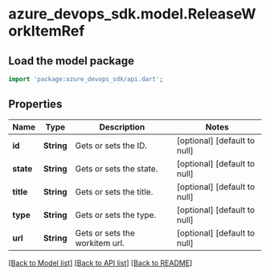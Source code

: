 # azure_devops_sdk.model.ReleaseWorkItemRef

## Load the model package
```dart
import 'package:azure_devops_sdk/api.dart';
```

## Properties
Name | Type | Description | Notes
------------ | ------------- | ------------- | -------------
**id** | **String** | Gets or sets the ID. | [optional] [default to null]
**state** | **String** | Gets or sets the state. | [optional] [default to null]
**title** | **String** | Gets or sets the title. | [optional] [default to null]
**type** | **String** | Gets or sets the type. | [optional] [default to null]
**url** | **String** | Gets or sets the workitem url. | [optional] [default to null]

[[Back to Model list]](../README.md#documentation-for-models) [[Back to API list]](../README.md#documentation-for-api-endpoints) [[Back to README]](../README.md)


